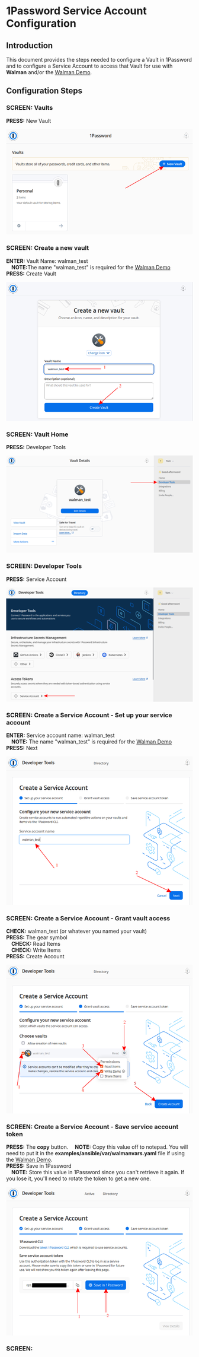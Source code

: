 # 1Password Service Account Configuration
## Introduction
This document provides the steps needed to configure a Vault in 1Password and to configure a Service Account to access that Vault for use with <b>Walman</b> and/or the [Walman Demo](https://github.com/twhalsema/walman/tree/main?tab=readme-ov-file#walman-demo).

## Configuration Steps

### SCREEN: Vaults
<b>PRESS:</b> New Vault  

![New Vault](/assets/images/op_service_account/01_NewVault.png)

### SCREEN: Create a new vault
<b>ENTER:</b> Vault Name: walman_test  
    &emsp;<b>NOTE:</b>The name "walman_test" is required for the [Walman Demo](https://github.com/twhalsema/walman/tree/main?tab=readme-ov-file#walman-demo)  
<b>PRESS:</b> Create Vault  

![Create Vault](/assets/images/op_service_account/02_VaultName.png)

### SCREEN: Vault Home
<b>PRESS:</b> Developer Tools  

![Developer Tools](/assets/images/op_service_account/03_VaultHome.png)

### SCREEN: Developer Tools
<b>PRESS:</b> Service Account  

![Service Account](/assets/images/op_service_account/04_DeveloperTools.png)

### SCREEN: Create a Service Account - Set up your service account
<b>ENTER:</b> Service account name: walman_test  
      &emsp;<b>NOTE:</b> The name "walman_test" is required for the [Walman Demo](https://github.com/twhalsema/walman/tree/main?tab=readme-ov-file#walman-demo)   
<b>PRESS:</b> Next  

![Create Service Account](/assets/images/op_service_account/05_CreateServiceAccount.png)

### SCREEN: Create a Service Account - Grant vault access
<b>CHECK:</b> walman_test (or whatever you named your vault)  
<b>PRESS:</b> The gear symbol  
    &emsp;<b>CHECK:</b> Read Items  
    &emsp;<b>CHECK:</b> Write Items  
<b>PRESS:</b> Create Account  

![Grant Vault Access](/assets/images/op_service_account/06_GrantVaultAccess.png)

### SCREEN: Create a Service Account - Save service account token
<b>PRESS:</b> The <b>copy</b> button. 
    &emsp;<b>NOTE:</b> Copy this value off to notepad. You will need to put it in the <b>examples/ansible/var/walmanvars.yaml</b> file if using the [Walman Demo](https://github.com/twhalsema/walman/tree/main?tab=readme-ov-file#walman-demo).  
<b>PRESS:</b> Save in 1Password  
    &emsp;<b>NOTE:</b> Store this value in 1Password since you can't retrieve it again. If you lose it, you'll need to rotate the token to get a new one.  

![Save Service Account Token](/assets/images/op_service_account/07_ServiceAccountToken.png)

### SCREEN: 

